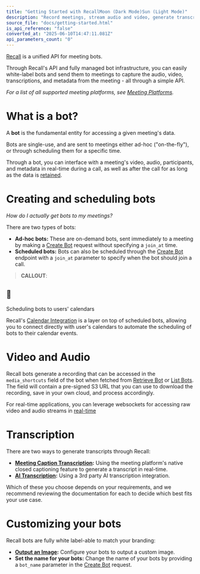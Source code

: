 ```yaml
---
title: "Getting Started with RecallMoon (Dark Mode)Sun (Light Mode)"
description: "Record meetings, stream audio and video, generate transcripts, and so much more."
source_file: "docs/getting-started.html"
is_api_reference: "false"
converted_at: "2025-06-10T14:47:11.081Z"
api_parameters_count: "0"
---
```

[Recall](https://recall.ai) is a unified API for meeting bots.

Through Recall's API and fully managed bot infrastructure, you can easily white-label bots and send them to meetings to capture the audio, video, transcriptions, and metadata from the meeting - all through a simple API.

*For a list of all supported meeting platforms, see [Meeting Platforms](/docs/meeting-platforms.md).*

# What is a bot?

[](#what-is-a-bot)

A **bot** is the fundamental entity for accessing a given meeting's data.

Bots are single-use, and are sent to meetings either ad-hoc ("on-the-fly"), or through scheduling them for a specific time.

Through a bot, you can interface with a meeting's video, audio, participants, and metadata in real-time during a call, as well as after the call for as long as the data is [retained](/docs/data-retention.md).

# Creating and scheduling bots

[](#creating-and-scheduling-bots)

*How do I actually get bots to my meetings?*

There are two types of bots:
- **Ad-hoc bots:** These are on-demand bots, sent immediately to a meeting by making a [Create Bot](/reference/bot_create.md) request without specifying a `join_at` time.
- **Scheduled bots:** Bots can also be scheduled through the [Create Bot](/reference/bot_create.md) endpoint with a `join_at` parameter to specify when the bot should join a call.

> **CALLOUT**:

## 📘

Scheduling bots to users' calendars

Recall's [Calendar Integration](/docs/calendar-integration.md) is a layer on top of scheduled bots, allowing you to connect directly with user's calendars to automate the scheduling of bots to their calendar events.

# Video and Audio

[](#video-and-audio)

Recall bots generate a recording that can be accessed in the `media_shortcuts` field of the bot when fetched from [Retrieve Bot](/reference/bot_retrieve.md) or [List Bots](/reference/bot_list.md). The field will contain a pre-signed S3 URL that you can use to download the recording, save in your own cloud, and process accordingly.

For real-time applications, you can leverage websockets for accessing raw video and audio streams in [real-time](/docs/real-time-audio-protocol.md)

# Transcription

[](#transcription)

There are two ways to generate transcripts through Recall:
- **[Meeting Caption Transcription](/docs/meeting-caption-transcription.md):** Using the meeting platform's native closed captioning feature to generate a transcript in real-time.
- **[AI Transcription](/docs/ai-transcription.md):** Using a 3rd party AI transcription integration.

Which of these you choose depends on your requirements, and we recommend reviewing the documentation for each to decide which best fits your use case.

# Customizing your bots

[](#customizing-your-bots)

Recall bots are fully white label-able to match your branding:
- **[Output an Image](/docs/output-video-in-meetings.md):** Configure your bots to output a custom image.
- **Set the name for your bots:** Change the name of your bots by providing a `bot_name` parameter in the [Create Bot](/reference/bot_create.md) request.
